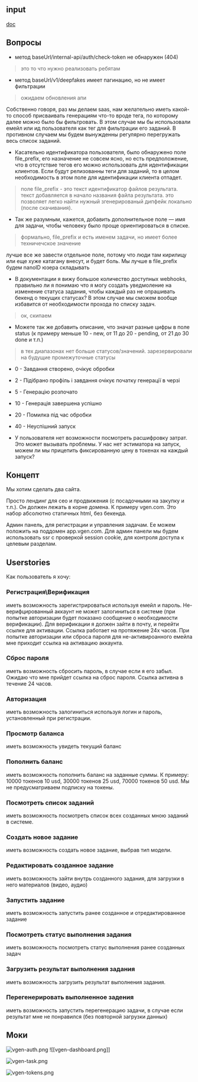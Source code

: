 ## input
[doc](https://docs.google.com/document/d/1wBTdy9cJ-ndc98fhRGp_Hf-hbrtReLXosmn429bsRqM/edit?tab=t.0#heading=h.tixnkkotx3sa)

## Вопросы
- метод baseUrl/internal-api/auth/check-token не обнаружен (404)
> это то что нужно реализовать ребятам
- метод baseUrl/v1/deepfakes имеет пагинацию, но не имеет фильтрации
> ожидаем обновления апи

Собственно говоря, раз мы делаем saas, нам желательно иметь какой-то способ присваивать генерациям что-то вроде тега, по которому далее можно было бы фильтровать. В этом случае мы бы использовали емейл или ид пользователя как тег для фильтрации его заданий. В противном случаем мы будем вынужденны регулярно перегружать весь список заданий.

- Касательно идентификатора пользователя, было обнаружено поле file_prefix, его назначение не совсем ясно, но есть предположение, что в отсутствие тегов его можно использовать для идентификации клиентов. Если будут релизованны теги для заданий, то в целом необходимость в этом поле для идентификации клиента отпадет.

> поле file_prefix - это текст идентификатор файлов результата. текст добавляется в начало названия файла результата. это позволяет легко найти нужный згенерированый дипфейк локально (после скачивания).

- Так же разумным, кажется, добавить дополнительное поле — имя для задачи, чтобы человеку было проще ориентироваться в списке.

> формально, file_prefix и есть именем задачи, но имеет более техничечское значение

лучше все же завести отдельное поле, потому что люди там кирилицу или еще хуже катагану внесут, и будет боль. Мы лучше в file_prefix будем nanoID юзера складывать

- В документации я вижу большое количество доступных webhooks, правильно ли я понимаю что я могу создать уведмоление на изменение статуса задания, чтобы каждый раз не опрашивать бекенд о текущих статусах? В этом случае мы сможем вообще избавится от необходимости прохода по списку задач.

> ок, скипаем

- Можете так же добавить описание, что значат разные цифры в поле status (к примеру меньше 10 - new, от 11 до 20 - pending, от 21 до 30 done и т.п.)

> в тех диапазонах нет больше статусов/значений. зарезервировали на будущие промежуточные статусы

- 0 - Завдання створено, очікує обробки
- 2 - Підібрано профіль і завдання очікує початку генерації в черзі
- 5 - Генерацію розпочато
- 10 - Генерація завершена успішно
- 20 - Помилка під час обробки
- 40 - Неуспішний запуск

- У пользователя нет возможности посмотреть расшифровку затрат. Это может вызывать проблемы. У нас нет эстиматора на запуск, можем ли мы прицепить фиксированную цену в токенах на каждый запуск?
## Концепт
Мы хотим сделать два сайта.

Просто лендинг для сео и продвижения (с посадочными на закупку и т.п.). Он должен лежать в корне домена. К примеру vgen.com. Это набор абсолютно статичных html, без бекенда.

Админ панель, для регистрации и управления задачам. Ее можем положить на поддомен app.vgen.com. Для админ панели мы будем использовать ssr с проверкой session cookie, для контроля доступа к целевым разделам.


## Userstories
Как пользователь я хочу:
### Регистрация\Верификация
иметь возможность зарегистрироваться используя емейл и пароль. Не-верифцированный аккаунт не может залогиниться в системе (при попытке авторизации будет показано сообщение о необходимости верификации). Для верификации я должен зайти в почту, и перейти ссылке для активации. Ссылка работает на протяжение 24х часов. При попытке авторизации или сброса пароля для не-активироанного емейла мне приходит ссылка на активацию аккаунта.
### Сброс пароля
иметь возможность сбросить пароль, в случае если я его забыл. Ожидаю что мне прийдет ссылка на сброс пароля. Ссылка активна в течение 24 часов.

### Авторизация
иметь возможность залогиниться используя логин и пароль, установленный при регистрации.

### Просмотр баланса
иметь возможность увидеть текущий баланс

### Пополнить баланс
иметь возможность пополнить баланс на заданные суммы. К примеру:
10000 токенов 10 usd, 30000 токенов 25 usd, 70000 токенов 50 usd. Мы не предусматриваем подписку на токены.

### Посмотреть список заданий
иметь возможность посмотреть список всех созданных мною заданий в системе.

### Создать новое задание
иметь возможность создать новое задание, выбрав тип модели.

### Редактировать созданное задание
иметь возможность зайти внутрь созданного задания, для загрузки в него материалов (видео, аудио)

### Запустить задание
иметь возможность запустить ранее созданное и отредактированное задание

### Посмотреть статус выполнения задания
иметь возможность посмотреть статус выполнения ранее созданных задач

### Загрузить результат выполнения задания
иметь возможность загрузить результат выполнения задания.

### Перегенерировать выполненное задения
иметь возможность запустить перегенерацию задачи, в случае если результат мне не понравился (без повторной загрузки данных)

## Моки
![vgen-auth.png](./attachments/vgen-auth.png)
![[vgen-dashboard.png]]

![vgen-task.png](./attachments/vgen-task.png)

![vgen-tokens.png](./attachments/vgen-tokens.png)